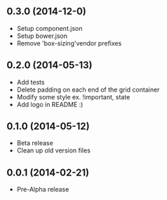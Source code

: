 ## 0.3.0 (2014-12-0)

- Setup component.json
- Setup bower.json
- Remove 'box-sizing'vendor prefixes

## 0.2.0 (2014-05-13)

- Add tests
- Delete padding on each end of the grid container
- Modify some style ex. !important, state
- Add logo in README :)

## 0.1.0 (2014-05-12)

- Beta release
- Clean up old version files

## 0.0.1 (2014-02-21)

- Pre-Alpha release
